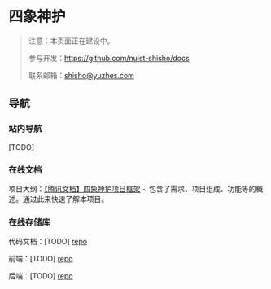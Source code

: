 # 四象神护

> 注意：本页面正在建设中。
>
> 参与开发：https://github.com/nuist-shisho/docs
>
> 联系邮箱：shisho@yuzhes.com

## 导航

### 站内导航

[TODO]

### 在线文档

项目大纲：[【腾讯文档】四象神护项目框架](https://docs.qq.com/doc/DTmd6c1JUelFkVXdC)
	~ 包含了需求、项目组成、功能等的概述。通过此来快速了解本项目。

### 在线存储库

代码文档：[TODO] [repo](https://github.com/nuist-shisho/document)

前端：[TODO] [repo](https://github.com/nuist-shisho/frontend)

后端：[TODO] [repo](https://github.com/nuist-shisho/backend)
